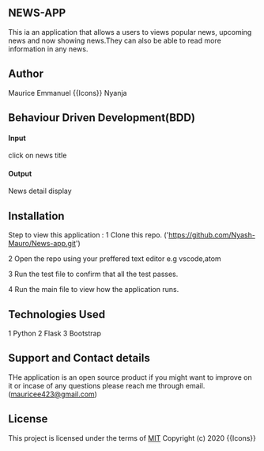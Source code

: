 ## NEWS-APP

This ia an application that allows a users to views popular news, upcoming news and now showing news.They can also be able to read more information in any news.

## Author
Maurice Emmanuel {{Icons}} Nyanja

## Behaviour Driven Development(BDD)

#### Input
click on news title
#### Output
News detail display

## Installation
Step to view this application :
1 Clone this repo. ('https://github.com/Nyash-Mauro/News-app.git')

2 Open the repo using your preffered text editor e.g vscode,atom

3 Run the test file to confirm that all the test passes.

4 Run the main file to view how the application runs.

## Technologies Used 
1 Python
2 Flask
3 Bootstrap
## Support and Contact details
THe application is an open source product if you might want to improve on it or incase of any questions please reach me through email. (mauricee423@gmail.com)

## License

This project is licensed under the terms of
[MIT](https://choosealicense.com/licenses/mit/)
Copyright (c) 2020 {{Icons}}
